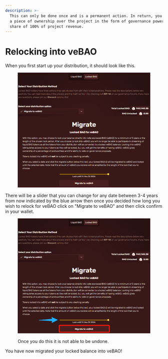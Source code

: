 ```yaml
---
description: >-
  This can only be done once and is a permanent action. In return, you will get
  a piece of ownership over the project in the form of governance power and a
  share of 100% of project revenue.
---
```


# Relocking into veBAO

When you first start up your distribution, it should look like this.

<figure><img src="../../.gitbook/assets/62c662f13f44e76d2e7fcee75a3fdc2b.jpg" alt=""><figcaption></figcaption></figure>

There will be a slider that you can change for any date between 3-4 years from now indicated by the blue arrow then once you decided how long you wish to relock for veBAO click on "Migrate to veBAO" and then click confirm in your wallet.

<figure><img src="../../.gitbook/assets/90e66267728c7e4b1fdcbb026a26ad5c.jpg" alt=""><figcaption><p>Once you do this it is not able to be undone.</p></figcaption></figure>

&#x20;                                   You have now migrated your locked balance into veBAO!
